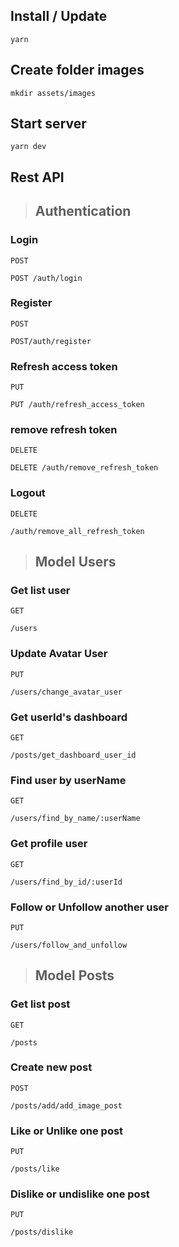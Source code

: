 ## Install / Update

```
yarn
```

## Create folder images

```
mkdir assets/images
```

## Start server

```
yarn dev
```

## Rest API

> ## Authentication

### Login
`POST `
```
POST /auth/login
```

### Register
`POST `
```
POST/auth/register
```

### Refresh access token
`PUT `
```
PUT /auth/refresh_access_token
```

### remove refresh token
`DELETE `
```
DELETE /auth/remove_refresh_token
```

### Logout
`DELETE `
```
/auth/remove_all_refresh_token
```

> ## Model Users

### Get list user

`GET `

```
/users
```

### Update Avatar User

`PUT `

```
/users/change_avatar_user
```

### Get userId's dashboard

`GET `

```
/posts/get_dashboard_user_id
```

### Find user by userName

`GET `

```
/users/find_by_name/:userName
```

### Get profile user

`GET `

```
/users/find_by_id/:userId
```

### Follow or Unfollow another user

`PUT`

```
/users/follow_and_unfollow
```

> ## Model Posts

### Get list post

`GET`

```
/posts
```

### Create new post

`POST`

```
/posts/add/add_image_post
```

### Like or Unlike one post

`PUT`

```
/posts/like
```

### Dislike or undislike one post

`PUT`

```
/posts/dislike
```
